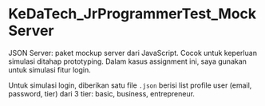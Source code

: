 # KeDaTech_JrProgrammerTest_MockServer
JSON Server: paket mockup server dari JavaScript. Cocok untuk keperluan simulasi ditahap prototyping. Dalam kasus assignment ini, saya gunakan untuk simulasi fitur login.

Untuk simulasi login, diberikan satu file `.json` berisi list profile user (email, password, tier) dari 3 tier: basic, business, entrepreneur.


